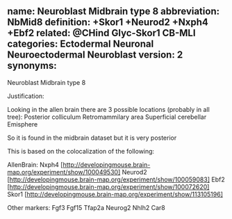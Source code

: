 name: Neuroblast Midbrain type 8
abbreviation: NbMid8
definition: +Skor1 +Neurod2 +Nxph4 +Ebf2
related: @CHind Glyc-Skor1 CB-MLI
categories: Ectodermal Neuronal Neuroectodermal Neuroblast
version: 2
synonyms:
---

Neuroblast Midbrain type 8

Justification:

Looking in the allen brain there are 3 possible locations (probably in all tree):
Posterior colliculum
Retromammilary area
Superficial cerebellar Emisphere

So it is found in the midbrain dataset but it is very posterior

This is based on the colocalization of the following:

AllenBrain:
Nxph4
[http://developingmouse.brain-map.org/experiment/show/100049530]
Neurod2
[http://developingmouse.brain-map.org/experiment/show/100059083]
Ebf2
[http://developingmouse.brain-map.org/experiment/show/100072620]
Skor1
[http://developingmouse.brain-map.org/experiment/show/113105196]


Other markers:
Fgf3
Fgf15 
Tfap2a 
Neurog2 
Nhlh2 
Car8 